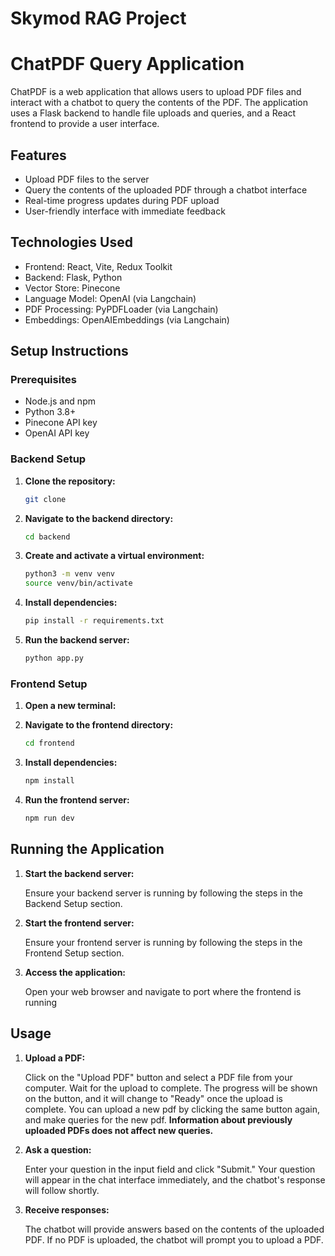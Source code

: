 # Skymod RAG Project
# ChatPDF Query Application

ChatPDF is a web application that allows users to upload PDF files and interact with a chatbot to query the contents of the PDF. The application uses a Flask backend to handle file uploads and queries, and a React frontend to provide a user interface.

## Features

- Upload PDF files to the server
- Query the contents of the uploaded PDF through a chatbot interface
- Real-time progress updates during PDF upload
- User-friendly interface with immediate feedback

## Technologies Used

- Frontend: React, Vite, Redux Toolkit
- Backend: Flask, Python
- Vector Store: Pinecone
- Language Model: OpenAI (via Langchain)
- PDF Processing: PyPDFLoader (via Langchain)
- Embeddings: OpenAIEmbeddings (via Langchain)

## Setup Instructions

### Prerequisites

- Node.js and npm
- Python 3.8+
- Pinecone API key
- OpenAI API key

### Backend Setup

1. **Clone the repository:**

    ```sh
    git clone 
    ```

2. **Navigate to the backend directory:**

    ```sh
    cd backend
    ```

3. **Create and activate a virtual environment:**

    ```sh
    python3 -m venv venv
    source venv/bin/activate
    ```

4. **Install dependencies:**

    ```sh
    pip install -r requirements.txt
    ```

5. **Run the backend server:**

    ```sh
    python app.py
    ```

### Frontend Setup

1. **Open a new terminal:**

2. **Navigate to the frontend directory:**

    ```sh
   cd frontend
    ```

3. **Install dependencies:**

    ```sh
    npm install
    ```

4. **Run the frontend server:**

    ```sh
    npm run dev
    ```

## Running the Application

1. **Start the backend server:**

    Ensure your backend server is running by following the steps in the Backend Setup section.

2. **Start the frontend server:**

    Ensure your frontend server is running by following the steps in the Frontend Setup section.

3. **Access the application:**

    Open your web browser and navigate to port where the frontend is running

## Usage

1. **Upload a PDF:**

    Click on the "Upload PDF" button and select a PDF file from your computer. Wait for the upload to complete. The progress will be shown on the button, and it will change to "Ready" once the upload is complete.
    You can upload a new pdf by clicking the same button again, and make queries for the new pdf.
**Information about previously uploaded PDFs does not affect new queries.**
3. **Ask a question:**

    Enter your question in the input field and click "Submit." Your question will appear in the chat interface immediately, and the chatbot's response will follow shortly.

4. **Receive responses:**

    The chatbot will provide answers based on the contents of the uploaded PDF. If no PDF is uploaded, the chatbot will prompt you to upload a PDF.


